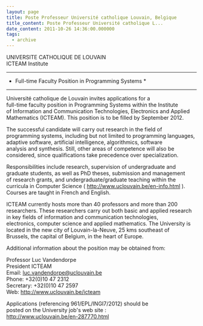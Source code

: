 ```yaml
---
layout: page
title: Poste Professeur Université catholique Louvain, Belgique
title_content: Poste Professeur Université catholique L...
date_content: 2011-10-26 14:36:00.000000
tags:
  - archive
---
```

UNIVERSITE CATHOLIQUE DE LOUVAIN  
ICTEAM Institute  
***********************************************************  
* Full-time Faculty Position in Programming Systems *   
***********************************************************  
  
Université catholique de Louvain invites applications for a  
full-time faculty position in Programming Systems within the Institute  
of Information and Communication Technologies, Electronics and Applied  
Mathematics (ICTEAM). This position is to be filled by September 2012.  
  
The successful candidate will carry out research in the field of  
programming systems, including but not limited to programming languages,  
adaptive software, artificial intelligence, algorithmics, software  
analysis and synthesis. Still, other areas of competence will also be  
considered, since qualifications take precedence over specialization.  
  
Responsibilities include research, supervision of undergraduate and  
graduate students, as well as PhD theses, submission and management  
of research grants, and undergraduate/graduate teaching within the  
curricula in Computer Science ( <http://www.uclouvain.be/en-info.html> ).  
Courses are taught in French and English.  
  
ICTEAM currently hosts more than 40 professors and more than 200  
researchers. These researchers carry out both basic and applied research  
in key fields of information and communication technologies,  
electronics, computer science and applied mathematics. The University is  
located in the new city of Louvain-la-Neuve, 25 kms southeast of  
Brussels, the capital of Belgium, in the heart of Europe.  
  
Additional information about the position may be obtained from:  
  
Professor Luc Vandendorpe  
President ICTEAM  
Email: [luc.vandendorpe@uclouvain.be](mailto:luc.vandendorpe@uclouvain.be)  
Phone: +32(0)10 47 2312  
Secretary: +32(0)10 47 2597  
Web: <http://www.uclouvain.be/icteam>  
  
Applications (referencing 961/EPL/INGI7/2012) should be  
posted on the University job's web site :  
<http://www.uclouvain.be/en-287770.html>

